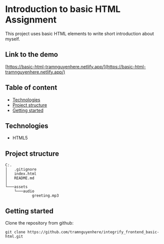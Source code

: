 # Introduction to basic HTML Assignment

This project uses basic HTML elements to write short introduction about myself.

## Link to the demo

[https://basic-html-tramnguyenhere.netlify.app/](https://basic-html-tramnguyenhere.netlify.app/)

## Table of content

- [Technologies](#technologies)
- [Project structure](#project-structure)
- [Getting started](#getting-started)

<a name="technologies"></a>

## Technologies

- HTML5

<a name="project-structure"></a>

## Project structure

```
C:.
│   .gitignore
│   index.html
│   README.md
│
└───assets
    └───audio
            greeting.mp3
```

<a name="getting-started"></a>

## Getting started

Clone the repository from github:

```
git clone https://github.com/tramnguyenhere/integrify_frontend_basic-html.git
```
